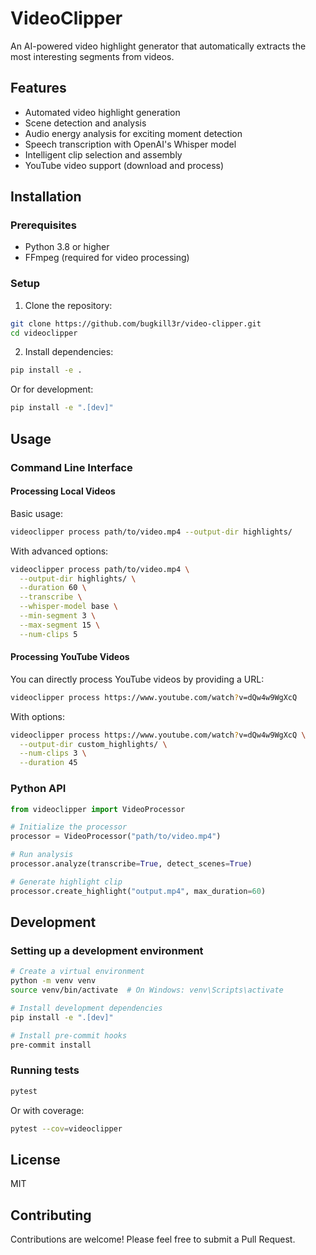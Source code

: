 # VideoClipper

An AI-powered video highlight generator that automatically extracts the most interesting segments from videos.

## Features

- Automated video highlight generation
- Scene detection and analysis
- Audio energy analysis for exciting moment detection
- Speech transcription with OpenAI's Whisper model
- Intelligent clip selection and assembly
- YouTube video support (download and process)

## Installation

### Prerequisites

- Python 3.8 or higher
- FFmpeg (required for video processing)

### Setup

1. Clone the repository:
```bash
git clone https://github.com/bugkill3r/video-clipper.git
cd videoclipper
```

2. Install dependencies:
```bash
pip install -e .
```

Or for development:
```bash
pip install -e ".[dev]"
```

## Usage

### Command Line Interface

#### Processing Local Videos

Basic usage:

```bash
videoclipper process path/to/video.mp4 --output-dir highlights/
```

With advanced options:

```bash
videoclipper process path/to/video.mp4 \
  --output-dir highlights/ \
  --duration 60 \
  --transcribe \
  --whisper-model base \
  --min-segment 3 \
  --max-segment 15 \
  --num-clips 5
```

#### Processing YouTube Videos

You can directly process YouTube videos by providing a URL:

```bash
videoclipper process https://www.youtube.com/watch?v=dQw4w9WgXcQ
```

With options:

```bash
videoclipper process https://www.youtube.com/watch?v=dQw4w9WgXcQ \
  --output-dir custom_highlights/ \
  --num-clips 3 \
  --duration 45
```

### Python API

```python
from videoclipper import VideoProcessor

# Initialize the processor
processor = VideoProcessor("path/to/video.mp4")

# Run analysis
processor.analyze(transcribe=True, detect_scenes=True)

# Generate highlight clip
processor.create_highlight("output.mp4", max_duration=60)
```

## Development

### Setting up a development environment

```bash
# Create a virtual environment
python -m venv venv
source venv/bin/activate  # On Windows: venv\Scripts\activate

# Install development dependencies
pip install -e ".[dev]"

# Install pre-commit hooks
pre-commit install
```

### Running tests

```bash
pytest
```

Or with coverage:

```bash
pytest --cov=videoclipper
```

## License

MIT

## Contributing

Contributions are welcome! Please feel free to submit a Pull Request.
